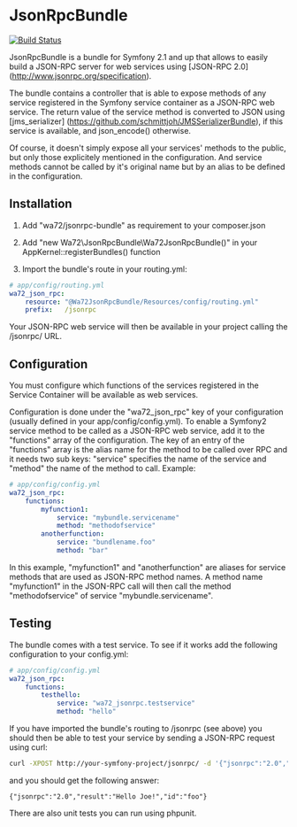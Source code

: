 JsonRpcBundle
=============

[![Build Status](https://secure.travis-ci.org/wasinger/jsonrpc-bundle.png?branch=master)](http://travis-ci.org/wasinger/jsonrpc-bundle)

JsonRpcBundle is a bundle for Symfony 2.1 and up that allows to easily build a JSON-RPC server for web services using [JSON-RPC 2.0] (http://www.jsonrpc.org/specification).

The bundle contains a controller that is able to expose methods of any service registered in the Symfony service container as a JSON-RPC web service. The return value of the service method is converted to JSON using [jms_serializer] (https://github.com/schmittjoh/JMSSerializerBundle), if this service is available, and json_encode() otherwise. 

Of course, it doesn't simply expose all your services' methods to the public, but only those explicitely mentioned in the configuration. And service methods cannot be called by it's original name but by an alias to be defined in the configuration.


Installation
------------

1. Add "wa72/jsonrpc-bundle" as requirement to your composer.json

2. Add "new Wa72\JsonRpcBundle\Wa72JsonRpcBundle()" in your AppKernel::registerBundles() function

3. Import the bundle's route in your routing.yml:

```yaml
# app/config/routing.yml
wa72_json_rpc:
    resource: "@Wa72JsonRpcBundle/Resources/config/routing.yml"
    prefix:   /jsonrpc
```

Your JSON-RPC web service will then be available in your project calling the /jsonrpc/ URL.

Configuration
-------------

You must configure which functions of the services registered in the Service Container will be available as web services.

Configuration is done under the "wa72_json_rpc" key of your configuration (usually defined in your app/config/config.yml).
To enable a Symfony2 service method to be called as a JSON-RPC web service, add it to the "functions" array of the configuration. 
The key of an entry of the "functions" array is the alias name for the method to be called over RPC and it needs two sub keys:
"service" specifies the name of the service and "method" the name of the method to call. Example:

```yaml
# app/config/config.yml
wa72_json_rpc:
    functions:
        myfunction1:
            service: "mybundle.servicename"
            method: "methodofservice"
        anotherfunction:
            service: "bundlename.foo"
            method: "bar"
```

In this example, "myfunction1" and "anotherfunction" are aliases for service methods that are used as JSON-RPC method names.
A method name "myfunction1" in the JSON-RPC call will then call the method "methodofservice" of service "mybundle.servicename".

Testing
-------

The bundle comes with a test service. To see if it works add the following configuration to your config.yml:

```yaml
# app/config/config.yml
wa72_json_rpc:
    functions:
        testhello:
            service: "wa72_jsonrpc.testservice"
            method: "hello"
```

If you have imported the bundle's routing to /jsonrpc (see above) you should then be able to test your service
by sending a JSON-RPC request using curl:

```bash
curl -XPOST http://your-symfony-project/jsonrpc/ -d '{"jsonrpc":"2.0","method":"testhello","id":"foo","params":{"name":"Joe"}}'
```

and you should get the following answer:

```
{"jsonrpc":"2.0","result":"Hello Joe!","id":"foo"}
```

There are also unit tests you can run using phpunit.

